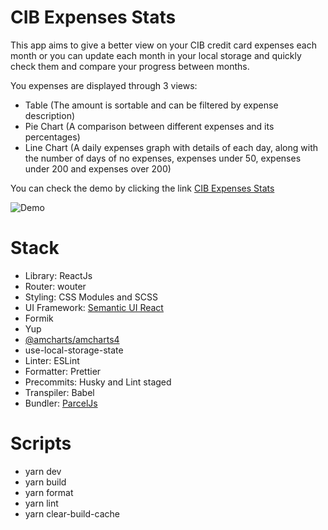 # CIB Expenses Stats

This app aims to give a better view on your CIB credit card expenses each month or you can update each month in your local storage and quickly check them and compare your progress between months.

You expenses are displayed through 3 views:

- Table (The amount is sortable and can be filtered by expense description)
- Pie Chart (A comparison between different expenses and its percentages)
- Line Chart (A daily expenses graph with details of each day, along with the number of days of no expenses, expenses under 50, expenses under 200 and expenses over 200)

You can check the demo by clicking the link [CIB Expenses Stats](https://cib-credit-card-stats.netlify.app/)

![Demo](assets/demo/cib-expenses.gif)

# Stack

- Library: ReactJs
- Router: wouter
- Styling: CSS Modules and SCSS
- UI Framework: [Semantic UI React](https://react.semantic-ui.com/)
- Formik
- Yup
- [@amcharts/amcharts4](https://www.amcharts.com/demos/)
- use-local-storage-state
- Linter: ESLint
- Formatter: Prettier
- Precommits: Husky and Lint staged
- Transpiler: Babel
- Bundler: [ParcelJs](https://parceljs.org/)

# Scripts

- yarn dev
- yarn build
- yarn format
- yarn lint
- yarn clear-build-cache
